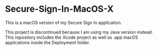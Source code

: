 # Secure-Sign-In-MacOS-X
This is a macOS version of my Secure Sign In application.

This project is discontinued because I am using my Java version instead.
This repository includes the Xcode project as well as .app macOS applications inside the Deployment folder.
